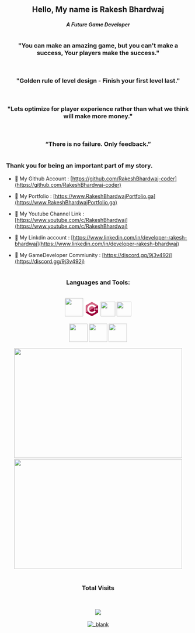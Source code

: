 
<h2 align ="center" > Hello, My name is Rakesh Bhardwaj </h2>

<h5 align = "center" >A Future Game Developer</h5> 

# 

<h3 align="center">"You can make an amazing game, but you can't make a success, Your players make the success."</h3></br>

<h3 align="center">"Golden rule of level design - Finish your first level last."</h3></br>

<h3 align="center">
"Lets optimize for player experience rather than what we think will make more money."</h3></br>

<h3 align = "center">“There is no failure. Only feedback.”</h3>

#
### Thank you for being an important part of my story.
- 📝 My Github Account : [https://github.com/RakeshBhardwaj-coder](https://github.com/RakeshBhardwaj-coder)

- 📝 My Portfolio : [https://www.RakeshBhardwajPortfolio.ga](https://www.RakeshBhardwajPortfolio.ga)

- 📝 My Youtube Channel Link : [https://www.youtube.com/c/RakeshBhardwaj](https://www.youtube.com/c/RakeshBhardwaj)

-  📝 My Linkdin account : [https://www.linkedin.com/in/developer-rakesh-bhardwaj](https://www.linkedin.com/in/developer-rakesh-bhardwaj)

- 📝 My GameDeveloper Commiunity : [https://discord.gg/9j3v492j](https://discord.gg/9j3v492j)



# 

<h3 align="center">Languages and Tools:</h3>


<p align="center"></br>
 <img src="https://img.icons8.com/nolan/344/java-coffee-cup-logo.png"  width="50" height="50"/> <img src="https://raw.githubusercontent.com/devicons/devicon/master/icons/cplusplus/cplusplus-original.svg" width="40" height="40"/>  <img src="https://img.icons8.com/color/344/c-sharp-logo-2.png"  width="40" height="40"/>  <img src="https://img.icons8.com/color/344/flutter.png"  width="40" height="40"/></br></br>
 <img src="https://img.icons8.com/nolan/344/unity.png"  width="50" height="50"/> <img src="https://img.icons8.com/nolan/344/blender-3d.png" width="50" height="50"/> <img src="https://img.icons8.com/nolan/344/android-studio--v3.png"  width="50" height="50"/>

<p align="center">
  <img width="460" height="300" src="https://github-readme-stats.vercel.app/api/top-langs/?username=rakeshbhardwaj-coder&layout=compact"></br>
  <img width="460" height="300" src="https://github-readme-stats.vercel.app/api?username=RakeshBhardwaj-coder&show_icons=true&locale=en">
</p>


</h3>

# 
<h3 align="center">Total Visits</h3></br>
<p align="center"> 
  <img src="https://profile-counter.glitch.me/RakeshBhardwaj-coder/count.svg" />
</p>

<p align="center">
<a href="https://youtu.be/bqPn6VXZpWg">
<img src="https://img.icons8.com/nolan/344/unity.png"  width="50" height="50" alt="_blank" href="https://youtu.be/bqPn6VXZpWg"/>
</a>
 </p>
